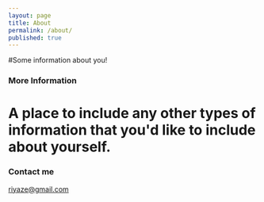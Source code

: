 ```yaml
---
layout: page
title: About
permalink: /about/
published: true
---
```


#Some information about you!

### More Information

# A place to include any other types of information that you'd like to include about yourself.

### Contact me

[riyaze@gmail.com](mailto:riyaze@gmail.com)

